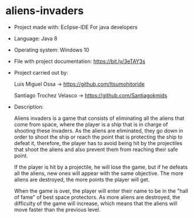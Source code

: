 # aliens-invaders

* Project made with: Eclipse-IDE For java developers

* Language: Java 8

* Operating system: Windows 10

* File with project documentation: https://bit.ly/3eTAY3s

* Project carried out by: 

  Luis Miguel Ossa -> https://github.com/Itsumohitoride

  Santiago Trochez Velasco -> https://github.com/Santiagokmids

* Description:

  Aliens invaders is a game that consists of eliminating all the aliens that come from space, where the player is a ship that is in charge of shooting these invaders.
  As the aliens are eliminated, they go down in order to shoot the ship or reach the point that is protecting the ship to defeat it, therefore, the player has to avoid being hit     by the projectiles that shoot the aliens and also prevent them from reaching their safe point.

  If the player is hit by a projectile, he will lose the game, but if he defeats all the aliens, new ones will appear with the same objective.
  The more aliens are destroyed, the more points the player will get.

  When the game is over, the player will enter their name to be in the "hall of fame" of best space protectors.
  As more aliens are destroyed, the difficulty of the game will increase, which means that the aliens will move faster than the previous level. 
